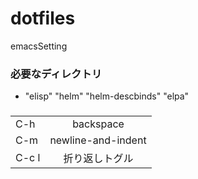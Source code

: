 # dotfiles
  emacsSetting
### 必要なディレクトリ
- "elisp" "helm" "helm-descbinds" "elpa"
###
|||
|:--|:--:|
| C-h | backspace |
| C-m | newline-and-indent |
| C-c l | 折り返しトグル |
###
